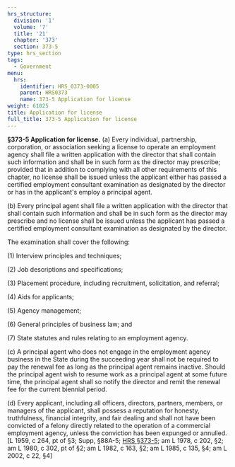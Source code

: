 ```yaml
---
hrs_structure:
  division: '1'
  volume: '7'
  title: '21'
  chapter: '373'
  section: 373-5
type: hrs_section
tags:
  - Government
menu:
  hrs:
    identifier: HRS_0373-0005
    parent: HRS0373
    name: 373-5 Application for license
weight: 61025
title: Application for license
full_title: 373-5 Application for license
---
```

**§373-5 Application for license.** (a) Every individual, partnership, corporation, or association seeking a license to operate an employment agency shall file a written application with the director that shall contain such information and shall be in such form as the director may prescribe; provided that in addition to complying with all other requirements of this chapter, no license shall be issued unless the applicant either has passed a certified employment consultant examination as designated by the director or has in the applicant's employ a principal agent.

(b) Every principal agent shall file a written application with the director that shall contain such information and shall be in such form as the director may prescribe and no license shall be issued unless the applicant has passed a certified employment consultant examination as designated by the director.

The examination shall cover the following:

(1) Interview principles and techniques;

(2) Job descriptions and specifications;

(3) Placement procedure, including recruitment, solicitation, and referral;

(4) Aids for applicants;

(5) Agency management;

(6) General principles of business law; and

(7) State statutes and rules relating to an employment agency.

(c) A principal agent who does not engage in the employment agency business in the State during the succeeding year shall not be required to pay the renewal fee as long as the principal agent remains inactive. Should the principal agent wish to resume work as a principal agent at some future time, the principal agent shall so notify the director and remit the renewal fee for the current biennial period.

(d) Every applicant, including all officers, directors, partners, members, or managers of the applicant, shall possess a reputation for honesty, truthfulness, financial integrity, and fair dealing and shall not have been convicted of a felony directly related to the operation of a commercial employment agency, unless the conviction has been expunged or annulled. [L 1959, c 264, pt of §3; Supp, §88A-5; [HRS §373-5](/title-21/chapter-373/section-373-5/); am L 1978, c 202, §2; am L 1980, c 302, pt of §2; am L 1982, c 163, §2; am L 1985, c 135, §4; am L 2002, c 22, §4]